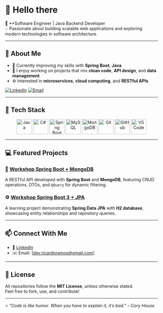 # 👋 Hello there

🎯 **Software Engineer | Java Backend Developer  
💡 Passionate about building scalable web applications and exploring modern technologies in software architecture.

---

## 🚀 About Me

- 🔭 Currently improving my skills with **Spring Boot**, **Java**  
- 💬 I enjoy working on projects that mix **clean code**, **API design**, and **data management**  
- ⚙️ Interested in **microservices**, **cloud computing**, and **RESTful APIs**

[![LinkedIn](https://img.shields.io/badge/LinkedIn-Ricardo%20Ramos-0A66C2?style=flat&logo=linkedin&logoColor=white)](https://www.linkedin.com/in/rdramos1)
[![Email](https://img.shields.io/badge/Email-dev.ricardoramos@gmail.com-D14836?style=flat&logo=gmail&logoColor=white)](mailto:dev.ricardoramos@gmail.com)

---

## 🧠 Tech Stack

<p align="center">
  <!-- Linguagens -->
  <img src="https://cdn.jsdelivr.net/gh/devicons/devicon/icons/java/java-original.svg" width="50" height="50" alt="Java"/>
  <img src="https://cdn.jsdelivr.net/gh/devicons/devicon@latest/icons/csharp/csharp-original.svg" width="50" height="50" alt="C#" />
  <!-- Frameworks -->
  <img src="https://cdn.jsdelivr.net/gh/devicons/devicon/icons/spring/spring-original.svg" width="50" height="50" alt="Spring Boot"/>

  <!-- Banco de Dados -->
  <img src="https://cdn.jsdelivr.net/gh/devicons/devicon/icons/mysql/mysql-original.svg" width="50" height="50" alt="MySQL"/>
  <img src="https://cdn.jsdelivr.net/gh/devicons/devicon/icons/mongodb/mongodb-original.svg" width="50" height="50" alt="MongoDB"/>

  <!-- Ferramentas e Outros -->
  <img src="https://cdn.jsdelivr.net/gh/devicons/devicon/icons/git/git-original.svg" width="50" height="50" alt="Git"/>
  <img src="https://cdn.jsdelivr.net/gh/devicons/devicon/icons/github/github-original.svg" width="50" height="50" alt="GitHub"/>
  <img src="https://cdn.jsdelivr.net/gh/devicons/devicon/icons/vscode/vscode-original.svg" width="50" height="50" alt="VS Code"/>
</p>


---

## 💻 Featured Projects

### 🧩 [Workshop Spring Boot + MongoDB](https://github.com/rdramos1/workshop-spring-boot-mongodb)
A RESTful API developed with **Spring Boot** and **MongoDB**, featuring CRUD operations, DTOs, and `@Query` for dynamic filtering.

### ⚙️ [Workshop Spring Boot 3 + JPA](https://github.com/rdramos1/workshop-springboot3-jpa)
A learning project demonstrating **Spring Data JPA** with **H2 database**, showcasing entity relationships and repository queries.

---

## 📫 Connect With Me

- 💼 [LinkedIn](https://www.linkedin.com/in/ricardo-ramos)  
- ✉️ Email: [dev.ricardoramos@gmail.com]  

---

## 🧾 License

All repositories follow the **MIT License**, unless otherwise stated.  
Feel free to fork, use, and contribute!

---

⭐ *“Code is like humor. When you have to explain it, it’s bad.” – Cory House*  
